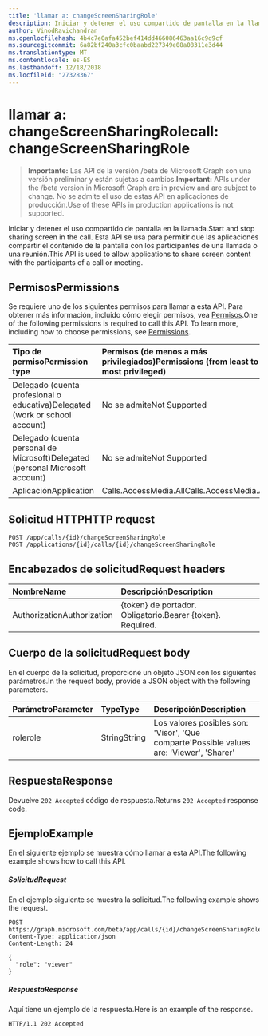 ```yaml
---
title: 'llamar a: changeScreenSharingRole'
description: Iniciar y detener el uso compartido de pantalla en la llamada. Esta API se usa para permitir que las aplicaciones compartir el contenido de la pantalla con los participantes de una llamada o una reunión.
author: VinodRavichandran
ms.openlocfilehash: 4b4c7e0afa452bef414dd466086463aa16c9d9cf
ms.sourcegitcommit: 6a82bf240a3cfc0baabd227349e08a08311e3d44
ms.translationtype: MT
ms.contentlocale: es-ES
ms.lasthandoff: 12/18/2018
ms.locfileid: "27328367"
---
```

# <a name="call-changescreensharingrole"></a><span data-ttu-id="b487a-104">llamar a: changeScreenSharingRole</span><span class="sxs-lookup"><span data-stu-id="b487a-104">call: changeScreenSharingRole</span></span>

> <span data-ttu-id="b487a-105">**Importante:** Las API de la versión /beta de Microsoft Graph son una versión preliminar y están sujetas a cambios.</span><span class="sxs-lookup"><span data-stu-id="b487a-105">**Important:** APIs under the /beta version in Microsoft Graph are in preview and are subject to change.</span></span> <span data-ttu-id="b487a-106">No se admite el uso de estas API en aplicaciones de producción.</span><span class="sxs-lookup"><span data-stu-id="b487a-106">Use of these APIs in production applications is not supported.</span></span>

<span data-ttu-id="b487a-107">Iniciar y detener el uso compartido de pantalla en la llamada.</span><span class="sxs-lookup"><span data-stu-id="b487a-107">Start and stop sharing screen in the call.</span></span> <span data-ttu-id="b487a-108">Esta API se usa para permitir que las aplicaciones compartir el contenido de la pantalla con los participantes de una llamada o una reunión.</span><span class="sxs-lookup"><span data-stu-id="b487a-108">This API is used to allow applications to share screen content with the participants of a call or meeting.</span></span>

## <a name="permissions"></a><span data-ttu-id="b487a-109">Permisos</span><span class="sxs-lookup"><span data-stu-id="b487a-109">Permissions</span></span>
<span data-ttu-id="b487a-p104">Se requiere uno de los siguientes permisos para llamar a esta API. Para obtener más información, incluido cómo elegir permisos, vea [Permisos](/graph/permissions-reference).</span><span class="sxs-lookup"><span data-stu-id="b487a-p104">One of the following permissions is required to call this API. To learn more, including how to choose permissions, see [Permissions](/graph/permissions-reference).</span></span>

| <span data-ttu-id="b487a-112">Tipo de permiso</span><span class="sxs-lookup"><span data-stu-id="b487a-112">Permission type</span></span>                        | <span data-ttu-id="b487a-113">Permisos (de menos a más privilegiados)</span><span class="sxs-lookup"><span data-stu-id="b487a-113">Permissions (from least to most privileged)</span></span> |
|:---------------------------------------|:--------------------------------------------|
| <span data-ttu-id="b487a-114">Delegado (cuenta profesional o educativa)</span><span class="sxs-lookup"><span data-stu-id="b487a-114">Delegated (work or school account)</span></span>     | <span data-ttu-id="b487a-115">No se admite</span><span class="sxs-lookup"><span data-stu-id="b487a-115">Not Supported</span></span>                               |
| <span data-ttu-id="b487a-116">Delegado (cuenta personal de Microsoft)</span><span class="sxs-lookup"><span data-stu-id="b487a-116">Delegated (personal Microsoft account)</span></span> | <span data-ttu-id="b487a-117">No se admite</span><span class="sxs-lookup"><span data-stu-id="b487a-117">Not Supported</span></span>                               |
| <span data-ttu-id="b487a-118">Aplicación</span><span class="sxs-lookup"><span data-stu-id="b487a-118">Application</span></span>                            | <span data-ttu-id="b487a-119">Calls.AccessMedia.All</span><span class="sxs-lookup"><span data-stu-id="b487a-119">Calls.AccessMedia.All</span></span>                       |

## <a name="http-request"></a><span data-ttu-id="b487a-120">Solicitud HTTP</span><span class="sxs-lookup"><span data-stu-id="b487a-120">HTTP request</span></span>
<!-- { "blockType": "ignored" } -->
```http
POST /app/calls/{id}/changeScreenSharingRole
POST /applications/{id}/calls/{id}/changeScreenSharingRole
```

## <a name="request-headers"></a><span data-ttu-id="b487a-121">Encabezados de solicitud</span><span class="sxs-lookup"><span data-stu-id="b487a-121">Request headers</span></span>
| <span data-ttu-id="b487a-122">Nombre</span><span class="sxs-lookup"><span data-stu-id="b487a-122">Name</span></span>          | <span data-ttu-id="b487a-123">Descripción</span><span class="sxs-lookup"><span data-stu-id="b487a-123">Description</span></span>               |
|:--------------|:--------------------------|
| <span data-ttu-id="b487a-124">Authorization</span><span class="sxs-lookup"><span data-stu-id="b487a-124">Authorization</span></span> | <span data-ttu-id="b487a-p105">{token} de portador. Obligatorio.</span><span class="sxs-lookup"><span data-stu-id="b487a-p105">Bearer {token}. Required.</span></span> |

## <a name="request-body"></a><span data-ttu-id="b487a-127">Cuerpo de la solicitud</span><span class="sxs-lookup"><span data-stu-id="b487a-127">Request body</span></span>
<span data-ttu-id="b487a-128">En el cuerpo de la solicitud, proporcione un objeto JSON con los siguientes parámetros.</span><span class="sxs-lookup"><span data-stu-id="b487a-128">In the request body, provide a JSON object with the following parameters.</span></span>

| <span data-ttu-id="b487a-129">Parámetro</span><span class="sxs-lookup"><span data-stu-id="b487a-129">Parameter</span></span>      | <span data-ttu-id="b487a-130">Type</span><span class="sxs-lookup"><span data-stu-id="b487a-130">Type</span></span>    |<span data-ttu-id="b487a-131">Descripción</span><span class="sxs-lookup"><span data-stu-id="b487a-131">Description</span></span>|
|:---------------|:--------|:----------|
|<span data-ttu-id="b487a-132">role</span><span class="sxs-lookup"><span data-stu-id="b487a-132">role</span></span>|<span data-ttu-id="b487a-133">String</span><span class="sxs-lookup"><span data-stu-id="b487a-133">String</span></span>|<span data-ttu-id="b487a-134">Los valores posibles son: 'Visor', 'Que comparte'</span><span class="sxs-lookup"><span data-stu-id="b487a-134">Possible values are: 'Viewer', 'Sharer'</span></span>|

## <a name="response"></a><span data-ttu-id="b487a-135">Respuesta</span><span class="sxs-lookup"><span data-stu-id="b487a-135">Response</span></span>
<span data-ttu-id="b487a-136">Devuelve `202 Accepted` código de respuesta.</span><span class="sxs-lookup"><span data-stu-id="b487a-136">Returns `202 Accepted` response code.</span></span>

## <a name="example"></a><span data-ttu-id="b487a-137">Ejemplo</span><span class="sxs-lookup"><span data-stu-id="b487a-137">Example</span></span>
<span data-ttu-id="b487a-138">En el siguiente ejemplo se muestra cómo llamar a esta API.</span><span class="sxs-lookup"><span data-stu-id="b487a-138">The following example shows how to call this API.</span></span>

##### <a name="request"></a><span data-ttu-id="b487a-139">Solicitud</span><span class="sxs-lookup"><span data-stu-id="b487a-139">Request</span></span>
<span data-ttu-id="b487a-140">En el ejemplo siguiente se muestra la solicitud.</span><span class="sxs-lookup"><span data-stu-id="b487a-140">The following example shows the request.</span></span>

<!-- {
  "blockType": "request",
  "name": "call_changeScreenSharingRole"
}-->
```http
POST https://graph.microsoft.com/beta/app/calls/{id}/changeScreenSharingRole
Content-Type: application/json
Content-Length: 24

{
  "role": "viewer"
}
```

##### <a name="response"></a><span data-ttu-id="b487a-141">Respuesta</span><span class="sxs-lookup"><span data-stu-id="b487a-141">Response</span></span>
<span data-ttu-id="b487a-142">Aquí tiene un ejemplo de la respuesta.</span><span class="sxs-lookup"><span data-stu-id="b487a-142">Here is an example of the response.</span></span> 

<!-- {
  "blockType": "response",
  "truncated": true,
  "@odata.type": "microsoft.graph.None"
} -->
```http
HTTP/1.1 202 Accepted
```

<!-- uuid: 8fcb5dbc-d5aa-4681-8e31-b001d5168d79
2015-10-25 14:57:30 UTC -->
<!-- {
  "type": "#page.annotation",
  "description": "call: changeScreenSharingRole",
  "keywords": "",
  "section": "documentation",
  "tocPath": ""
}-->
